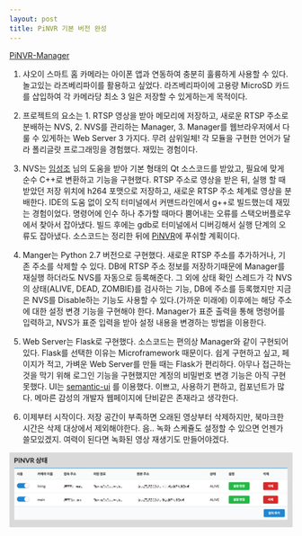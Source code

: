 ```yaml
---
layout: post
title: PiNVR 기본 버전 완성
---
```


[PiNVR-Manager](https://github.com/datakun/PiNVR-Manager)

1. 샤오이 스마트 홈 카메라는 아이폰 앱과 연동하여 충분히 훌륭하게 사용할 수 있다.
놀고있는 라즈베리파이를 활용하고 싶었다.
라즈베리파이에 고용량 MicroSD 카드를 삽입하여 각 카메라당 최소 3 일은 저장할 수 있게하는게 목적이다.


2. 프로젝트의 요소는 1. RTSP 영상을 받아 메모리에 저장하고, 새로운 RTSP 주소로 분배하는 NVS, 2. NVS를 관리하는 Manager, 3. Manager를 웹브라우저에서 다룰 수 있게하는 Web Server 3 가지다.
무려 삼위일체!
각 모듈을 구현한 언어가 달라 폴리글랏 프로그래밍을 경험했다.
재밌는 경험이다.


3. NVS는 [임성조](https://www.facebook.com/SeongJo.Lim) 님의 도움을 받아 기본 형태의 Qt 소스코드를 받았고,
필요에 맞게 순수 C++로 변환하고 기능을 구현했다.
RTSP 주소로 영상을 받은 뒤, 실행 할 때 받았던 저장 위치에 h264 포맷으로 저장하고, 새로운 RTSP 주소 체계로 영상을 분배한다.
IDE의 도움 없이 오직 터미널에서 커맨드라인에서 g++로 빌드했는데 재밌는 경험이었다.
명령어에 인수 하나 추가할 때마다 뿜어내는 오류를 스택오버플로우에서 찾아서 잡아냈다.
빌드 후에는 gdb로 터미널에서 디버깅해서 실행 단계의 오류도 잡아냈다.
소스코드는 정리한 뒤에 [PiNVR](https://github.com/datakun/PINVR)에 푸쉬할 계획이다.


4. Manger는 Python 2.7 버전으로 구현했다.
새로운 RTSP 주소를 추가하거나, 기존 주소를 삭제할 수 있다.
DB에 RTSP 주소 정보를 저장하기때문에 Manager를 재실행 하더라도 NVS를 자동으로 등록해준다.
그 외에 상태 확인 스레드가 각 NVS의 상태(ALIVE, DEAD, ZOMBIE)를 검사하는 기능,
DB에 주소를 등록했지만 지금은 NVS를 Disable하는 기능도 사용할 수 있다.(가까운 미래에)
이후에는 해당 주소에 대한 설정 변경 기능을 구현해야 한다.
Manager가 표준 출력을 통해 명령어를 입력하고,
NVS가 표준 입력을 받아 설정 내용을 변경하는 방법을 이용한다.


5. Web Server는 Flask로 구현했다.
소스코드는 편의상 Manager와 같이 구현되어있다.
Flask를 선택한 이유는 Microframework 때문이다.
쉽게 구현하고 싶고, 페이지가 적고, 가벼운 Web Server를 만들 때는 Flask가 편리하다.
아무나 접근하는 것을 막기 위해 로그인 기능을 구현했지만 계정의 비밀번호 변경 기능은 아직 구현못했다.
UI는 [semantic-ui](http://semantic-ui.com/) 를 이용했다.
이쁘고, 사용하기 편하고, 컴포넌트가 많다.
메마른 감성의 개발자 웹페이지에 단비같은 존재라고 생각한다.


3. 이제부터 시작이다.
저장 공간이 부족하면 오래된 영상부터 삭제하지만, 북마크한 시간은 삭제 대상에서 제외해야한다.
음.. 녹화 스케쥴도 설정할 수 있으면 언젠가 쓸모있겠지.
여력이 된다면 녹화된 영상 재생기도 만들어야겠다.


![alt 2016-08-06 01](../images/20160806-01.png)
